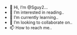 - 👋 Hi, I’m @Sguy2...
- 👀 I’m interested in reading..
- 🌱 I’m currently learning..
- 💞️ I’m looking to collaborate on..
- 📫 How to reach me..

<!---
Sguy2/Sguy2 is a ✨ special ✨ repository because its `README.md` (this file) appears on your GitHub profile.
You can click the Preview link to take a look at your changes.
--->
